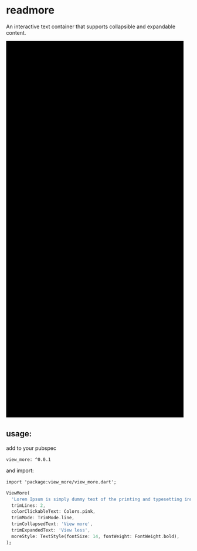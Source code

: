 # readmore

An interactive text container that supports collapsible and expandable content.

![](view-more-text-view-flutter.gif)

## usage:
add to your pubspec

```
view_more: ^0.0.1
```
and import:
```
import 'package:view_more/view_more.dart';
```

```dart
ViewMore(
  'Lorem Ipsum is simply dummy text of the printing and typesetting industry. Lorem Ipsum has been the industry\'s standard dummy text ever since the 1500s.',
  trimLines: 2,
  colorClickableText: Colors.pink,
  trimMode: TrimMode.line,
  trimCollapsedText: 'View more',
  trimExpandedText: 'View less',
  moreStyle: TextStyle(fontSize: 14, fontWeight: FontWeight.bold),
);
```

